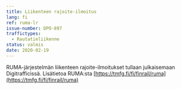 ```yaml
---
title: Liikenteen rajoite-ilmoitus
lang: fi
ref: ruma-lr
issue-number: DPO-897
traffictypes:
  - Rautatieliikenne
status: valmis
date: 2020-02-19
---
```


RUMA-järjestelmän liikenteen rajoite-ilmoitukset tullaan julkaisemaan Digitrafficissä. Lisätietoa RUMA:sta [https://tmfg.fi/fi/finrail/ruma](https://tmfg.fi/fi/finrail/ruma)
